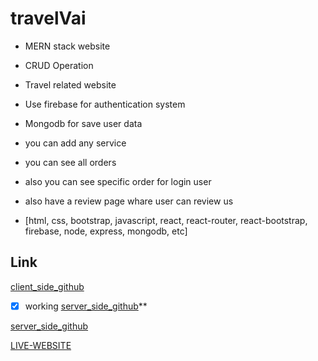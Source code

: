 # travelVai

* MERN stack website

* CRUD Operation 

* Travel related website
* Use firebase for authentication system
* Mongodb for save user data
* you can add any service 
* you can see all orders 
* also you can see specific order for login user
* also have a review page whare user can review us
* [html, css, bootstrap, javascript, react, react-router, react-bootstrap, firebase, node, express, mongodb, etc]

## Link
[client_side_github](https://github.com/abdullah-124/travel-client)

- [x] working [server_side_github](https://github.com/abdullah-124/travel-server-68)**

[server_side_github](https://github.com/abdullah-124/travel-server)

[LIVE-WEBSITE](https://travel-vai.web.app/)
